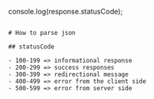 console.log(response.statusCode);

```

# How to parse json

## statusCode

- 100-199 => informational response
- 200-299 => success responses
- 300-399 => redirectional message
- 400-499 => error from the client side
- 500-599 => error from server side
```
